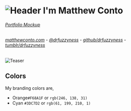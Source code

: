 
![Header](http://i.imgur.com/bPILlah.png)
I'm Matthew Conto
===
###### [Portfolio Mockup](https://drfuzzyness.github.io/Matthew-Conto/base-index.html)
###### [matthewconto.com](http://matthewconto.com) - [@drfuzzyness](https://twitter.com/drfuzzyness) - [github/drfuzzyness](https://github.com/drfuzzyness) - [tumblr/drfuzzyness](http://drfuzzyness.tumblr.com/)
![Teaser](http://i.imgur.com/m73OkiB.png)


## Colors
My branding colors are,
- Orange`#F68A1F` or `rgb(246, 138, 31)`
-  Cyan `#3DC7D2` or `rgb(61, 199, 210, 1)`